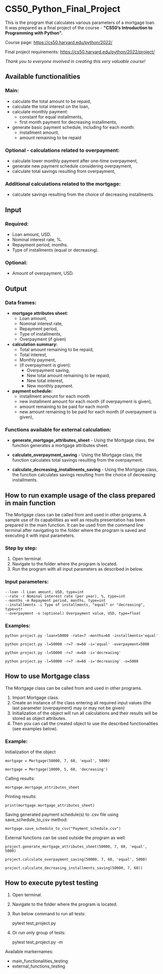 # CS50_Python_Final_Project

This is the program that calculates various parameters of a mortgage loan. 
It was prepared as a final project of the course - **"CS50’s Introduction to Programming with Python".**  

Course page: 
https://cs50.harvard.edu/python/2022/

Final project requirements:
https://cs50.harvard.edu/python/2022/project/

_Thank you to everyone involved in creating this very valuable course!_ 

## Available functionalities
### Main:
- calculate the total amount to be repaid,
- calculate the total interest on the loan,
- calculate monthly payment:
  - constant for equal installments,
  - first month payment for decreasing installments,
- generate basic payment schedule, including for each month:
  - installment amount,
  - amount remaining to be repaid
### Optional - calculations related to overpayment:
- calculate lower monthly payment after one-time overpayment,
- generate new payment schedule considering overpayment,
- calculate total savings resulting from overpayment,

### Additional calculations related to the mortgage:
- calculate savings resulting from the choice of decreasing installments.

## Input
### Required:
- Loan amount, USD.
- Nominal interest rate, %.
- Repayment period, months.
- Type of installments (equal or decreasing).

### Optional:
- Amount of overpayment, USD.

## Output
### Data frames:
- **mortgage attributes sheet:**
  - Loan amount,
  - Nominal interest rate,
  - Repayment period,
  - Type of installments,
  - Overpayment (if given)
- **calculation summary:**
  - Total amount remaining to be repaid,
  - Total interest,
  - Monthly payment,
  - (if overpayment is given):
    - Overpayment saving,
    - New total amount remaining to be repaid,
    - New total interest,
    - New monthly payment.
- **payment schedule:**
  - installment amount for each month
  - new installment amount for each month (if overpayment is given),
  - amount remaining to be paid for each month
  - new amount remaining to be paid for each month (if overpayment is given),

### Functions available for external calculation:

- **generate_mortgage_attributes_sheet** - Using the Mortgage class, the function generates a mortgage attributes sheet.

- **calculate_overpayment_saving** - Using the Mortgage class, the function calculates total savings resulting from the overpayment.

- **calculate_decreasing_installments_saving** - Using the Mortgage class, the function calculates savings resulting from the choice of decreasing installments.

## How to run example usage of the class prepared in main function
The Mortgage class can be called from and used in other programs. 
A sample use of its capabilities as well as results presentation has been prepared 
in the main function. It can be used from the command line terminal after navigating 
to the folder where the program is saved and executing it with input parameters.

### Step by step:

1. Open terminal.
2. Navigate to the folder where the program is located.
3. Run the program with all input parameters as described in below.

### Input parameters:


    --loan -l Loan amount, USD, type=int
    --rate -r Nominal interest rate (per year), %, type=int
    --months -m Repayment period, months, type=int
    --installments -i Type of installments, "equal" or "decreasing", type=str
    --overpayment -o (optional) Overpayment value, USD, type=float


### Examples:

    python project.py -loan=50000 -rate=7 -months=60 -installments='equal'
    
    python project.py -l=50000 -r=7 -m=60 -i='equal' -overpayment=5000 
    
    python project.py -l=50000 -r=7 -m=60 -i='decreasing'
    
    python project.py -l=50000 -r=7 -m=60 -i='decreasing' -o=5000



## How to use Mortgage class
The Mortgage class can be called from and used in other programs. 

1. Import Mortgage class.
2. Create an instance of the class entering all required input values (the last parameter (overpayment) may or may not be given)
3. Initialization of the object will run all calculations and their results will be stored as object attributes.
4. Then you can call the created object to use the described functionalities (see examples below).

### Example:

Initialization of the object

    mortgage = Mortgage(50000, 7, 60, 'equal', 5000)

    mortgage = Mortgage(10000, 5, 60, 'decreasing')

Calling results:

    mortgage.mortgage_attributes_sheet

Printing results:

    print(mortgage.mortgage_attributes_sheet)

Saving generated payment schedule(s) to .csv file using save_schedule_to_csv method:

    mortgage.save_schedule_to_csv("Payment_schedule.csv")

External functions can be used outside the program as well:

    project.generate_mortgage_attributes_sheet(50000, 7, 60, 'equal', 5000)

    project.calculate_overpayment_saving(50000, 7, 60, 'equal', 5000)

    project.calculate_decreasing_installments_saving(50000, 7, 60))

## How to execute pytest testing

1. Open terminal.
2. Navigate to the folder where the program is located.
3. Run below command to run all tests:


    pytest test_project.py

4. Or run only group of tests:
 

    pytest test_project.py -m <markername>

Available markernames:

- main_functionalities_testing
- external_functions_testing
